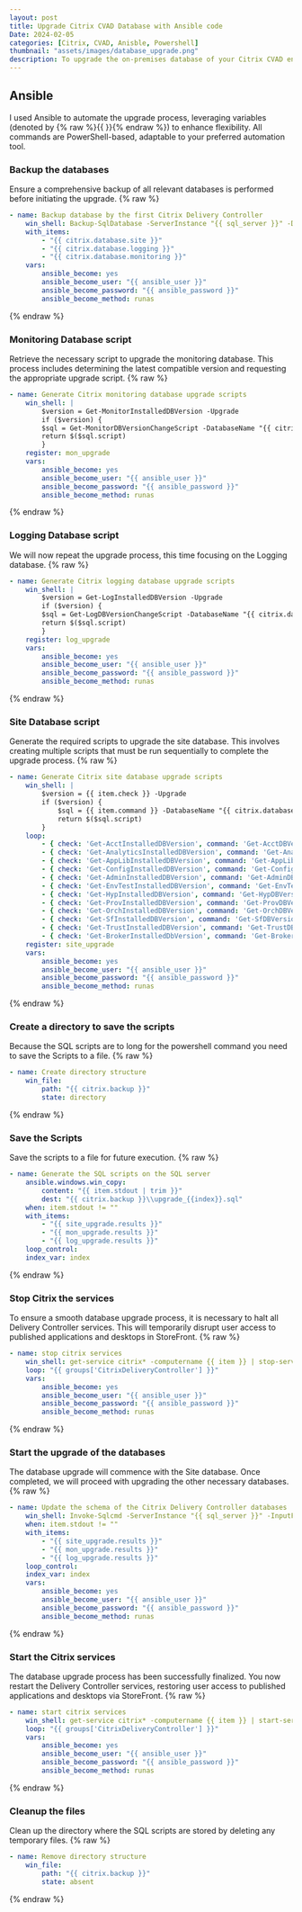```yaml
---
layout: post
title: Upgrade Citrix CVAD Database with Ansible code
Date: 2024-02-05
categories: [Citrix, CVAD, Anisble, Powershell]
thumbnail: "assets/images/database_upgrade.png"
description: To upgrade the on-premises database of your Citrix CVAD environment, you have two options. You can either perform the upgrade manually, following a step-by-step process, or you can automate the entire procedure using code. Opting for the latter provides you with greater control and allows you to schedule the upgrade according to your preferred timeline.
---
```


## Ansible
I used Ansible to automate the upgrade process, leveraging variables (denoted by {% raw %}{{ }}{% endraw %}) to enhance flexibility. All commands are PowerShell-based, adaptable to your preferred automation tool.


### Backup the databases

Ensure a comprehensive backup of all relevant databases is performed before initiating the upgrade.
{% raw %}
```yaml
- name: Backup database by the first Citrix Delivery Controller
    win_shell: Backup-SqlDatabase -ServerInstance "{{ sql_server }}" -Database "{{ item }}" -BackupFile "{{ citrix.database.backup_path }}\\{{ item }}_{{ lookup('pipe', 'date +%Y%m%d') }}.bak" 
    with_items:
        - "{{ citrix.database.site }}"
        - "{{ citrix.database.logging }}"
        - "{{ citrix.database.monitoring }}"
    vars:
        ansible_become: yes
        ansible_become_user: "{{ ansible_user }}"
        ansible_become_password: "{{ ansible_password }}"
        ansible_become_method: runas
```
{% endraw %}

### Monitoring Database script

Retrieve the necessary script to upgrade the monitoring database. This process includes determining the latest compatible version and requesting the appropriate upgrade script.
{% raw %}
```yaml
- name: Generate Citrix monitoring database upgrade scripts
    win_shell: |
        $version = Get-MonitorInstalledDBVersion -Upgrade
        if ($version) {
        $sql = Get-MonitorDBVersionChangeScript -DatabaseName "{{ citrix.database.monitoring }}" -TargetVersion "$($version.Major[0]).$($version.Minor[0]).$($version.Build[0]).$($version.Revision[0])"
        return $($sql.script)
        }
    register: mon_upgrade
    vars:
        ansible_become: yes
        ansible_become_user: "{{ ansible_user }}"
        ansible_become_password: "{{ ansible_password }}"
        ansible_become_method: runas
```
{% endraw %}

### Logging Database script

We will now repeat the upgrade process, this time focusing on the Logging database.
{% raw %}
```yaml
- name: Generate Citrix logging database upgrade scripts
    win_shell: |
        $version = Get-LogInstalledDBVersion -Upgrade
        if ($version) {
        $sql = Get-LogDBVersionChangeScript -DatabaseName "{{ citrix.database.logging }}" -TargetVersion "$($version.Major[0]).$($version.Minor[0]).$($version.Build[0]).$($version.Revision[0])"
        return $($sql.script)
        }
    register: log_upgrade
    vars:
        ansible_become: yes
        ansible_become_user: "{{ ansible_user }}"
        ansible_become_password: "{{ ansible_password }}"
        ansible_become_method: runas
```
{% endraw %}

### Site Database script

Generate the required scripts to upgrade the site database. This involves creating multiple scripts that must be run sequentially to complete the upgrade process.
{% raw %}
```yaml
- name: Generate Citrix site database upgrade scripts
    win_shell: |
        $version = {{ item.check }} -Upgrade
        if ($version) {
            $sql = {{ item.command }} -DatabaseName "{{ citrix.database.site }}" -TargetVersion "$($version.Major[0]).$($version.Minor[0]).$($version.Build[0]).$($version.Revision[0])"
            return $($sql.script)
        }
    loop:
        - { check: 'Get-AcctInstalledDBVersion', command: 'Get-AcctDBVersionChangeScript'}
        - { check: 'Get-AnalyticsInstalledDBVersion', command: 'Get-AnalyticsDBVersionChangeScript'}
        - { check: 'Get-AppLibInstalledDBVersion', command: 'Get-AppLibDBVersionChangeScript'}
        - { check: 'Get-ConfigInstalledDBVersion', command: 'Get-ConfigDBVersionChangeScript'}
        - { check: 'Get-AdminInstalledDBVersion', command: 'Get-AdminDBVersionChangeScript'}
        - { check: 'Get-EnvTestInstalledDBVersion', command: 'Get-EnvTestDBVersionChangeScript'}
        - { check: 'Get-HypInstalledDBVersion', command: 'Get-HypDBVersionChangeScript'}
        - { check: 'Get-ProvInstalledDBVersion', command: 'Get-ProvDBVersionChangeScript'}
        - { check: 'Get-OrchInstalledDBVersion', command: 'Get-OrchDBVersionChangeScript'}
        - { check: 'Get-SfInstalledDBVersion', command: 'Get-SfDBVersionChangeScript'}
        - { check: 'Get-TrustInstalledDBVersion', command: 'Get-TrustDBVersionChangeScript'}
        - { check: 'Get-BrokerInstalledDbVersion', command: 'Get-BrokerDBVersionChangeScript'}
    register: site_upgrade
    vars:
        ansible_become: yes
        ansible_become_user: "{{ ansible_user }}"
        ansible_become_password: "{{ ansible_password }}"
        ansible_become_method: runas
```
{% endraw %}

### Create a directory to save the scripts

Because the SQL scripts are to long for the powershell command you need to save the Scripts to a file.
{% raw %}
```yaml
- name: Create directory structure
    win_file:
        path: "{{ citrix.backup }}"
        state: directory
```
{% endraw %}

### Save the Scripts

Save the scripts to a file for future execution.
{% raw %}
```yaml
- name: Generate the SQL scripts on the SQL server
    ansible.windows.win_copy:
        content: "{{ item.stdout | trim }}"
        dest: "{{ citrix.backup }}\\upgrade_{{index}}.sql"
    when: item.stdout != ""
    with_items: 
        - "{{ site_upgrade.results }}"
        - "{{ mon_upgrade.results }}"
        - "{{ log_upgrade.results }}"
    loop_control:
    index_var: index
```
{% endraw %}

### Stop Citrix the services

To ensure a smooth database upgrade process, it is necessary to halt all Delivery Controller services. This will temporarily disrupt user access to published applications and desktops in StoreFront.
{% raw %}
```yaml
- name: stop citrix services
    win_shell: get-service citrix* -computername {{ item }} | stop-service -force
    loop: "{{ groups['CitrixDeliveryController'] }}"
    vars:
        ansible_become: yes
        ansible_become_user: "{{ ansible_user }}"
        ansible_become_password: "{{ ansible_password }}"
        ansible_become_method: runas
```
{% endraw %}

### Start the upgrade of the databases

The database upgrade will commence with the Site database. Once completed, we will proceed with upgrading the other necessary databases.
{% raw %}
```yaml
- name: Update the schema of the Citrix Delivery Controller databases
    win_shell: Invoke-Sqlcmd -ServerInstance "{{ sql_server }}" -InputFile "{{ citrix.backup }}\\upgrade_{{index}}.sql" 
    when: item.stdout != ""
    with_items:
        - "{{ site_upgrade.results }}"
        - "{{ mon_upgrade.results }}"
        - "{{ log_upgrade.results }}"
    loop_control:
    index_var: index
    vars:
        ansible_become: yes
        ansible_become_user: "{{ ansible_user }}"
        ansible_become_password: "{{ ansible_password }}"
        ansible_become_method: runas
```
{% endraw %}

### Start the Citrix services 

The database upgrade process has been successfully finalized. You now restart the Delivery Controller services, restoring user access to published applications and desktops via StoreFront.
{% raw %}
```yaml
- name: start citrix services
    win_shell: get-service citrix* -computername {{ item }} | start-service
    loop: "{{ groups['CitrixDeliveryController'] }}"
    vars:
        ansible_become: yes
        ansible_become_user: "{{ ansible_user }}"
        ansible_become_password: "{{ ansible_password }}"
        ansible_become_method: runas
```
{% endraw %}

### Cleanup the files

Clean up the directory where the SQL scripts are stored by deleting any temporary files.
{% raw %}
```yaml
- name: Remove directory structure
    win_file:
        path: "{{ citrix.backup }}"
        state: absent
```
{% endraw %}